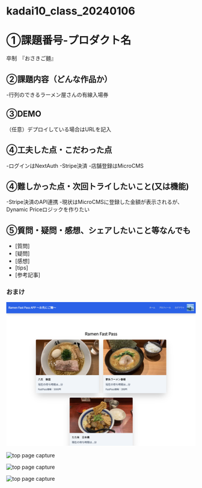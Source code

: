 # kadai10_class_20240106

# ①課題番号-プロダクト名
卒制　『おさきご麺』

## ②課題内容（どんな作品か）
-行列のできるラーメン屋さんの有線入場券




## ③DEMO
（任意）デプロイしている場合はURLを記入

## ④工夫した点・こだわった点
-ログインはNextAuth
-Stripe決済
-店舗登録はMicroCMS

## ④難しかった点・次回トライしたいこと(又は機能)
-Stripe決済のAPI連携
-現状はMicroCMSに登録した金額が表示されるが、Dynamic Priceロジックを作りたい

## ⑤質問・疑問・感想、シェアしたいこと等なんでも
- [質問]
- [疑問]
- [感想]
- [tips]
- [参考記事]


### おまけ
![top page capture](./pic1/image.png)

![top page capture](./pic1/image1.png)

![top page capture](./pic1/image2.png)

![top page capture](./pic1/image3.png)




